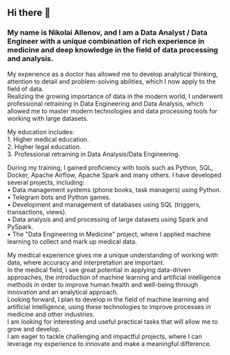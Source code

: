## Hi there 👋

<!--
**NickAllenov-DE/NickAllenov-DE** is a ✨ _special_ ✨ repository because its `README.md` (this file) appears on your GitHub profile.

Here are some ideas to get you started:

- 🔭 I’m currently working on ...
- 🌱 I’m currently learning ...
- 👯 I’m looking to collaborate on ...
- 🤔 I’m looking for help with ...
- 💬 Ask me about ...
- 📫 How to reach me: ...
- 😄 Pronouns: ...
- ⚡ Fun fact: ...
-->

### My name is Nikolai Allenov, and I am a Data Analyst / Data Engineer with a unique combination of rich experience in medicine and deep knowledge in the field of data processing and analysis.  
My experience as a doctor has allowed me to develop analytical thinking, attention to detail and problem-solving abilities, which I now apply to the field of data.  
Realizing the growing importance of data in the modern world, I underwent professional retraining in Data Engineering and Data Analysis, which allowed me to master modern technologies and data processing tools for working with large datasets.  

My education includes:  
    1. Higher medical education.  
    2. Higher legal education.  
    3. Professional retraining in Data Analysis/Data Engineering.  
    
During my training, I gained proficiency with tools such as Python, SQL, Docker, Apache Airflow, Apache Spark and many others. I have developed several projects, including:  
    • Data management systems (phone books, task managers) using Python.  
    • Telegram bots and Python games.  
    • Development and management of databases using SQL (triggers, transactions, views).  
    • Data analysis and and processing of large datasets using Spark and PySpark.  
    • The "Data Engineering in Medicine" project, where I applied machine learning to collect and mark up medical data.   

My medical experience gives me a unique understanding of working with data, where accuracy and interpretation are important.  
In the medical field, I see great potential in applying data-driven approaches, the introduction of machine learning and artificial intelligence methods in order to improve human health and well-being through innovation and an analytical approach.  
Looking forward, I plan to develop in the field of machine learning and artificial intelligence, using these technologies to improve processes in medicine and other industries.  
I am looking for interesting and useful practical tasks that will allow me to grow and develop.  
I am eager to tackle challenging and impactful projects, where I can leverage my experience to innovate and make a meaningful difference.

